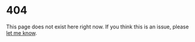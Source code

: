 # 404

This page does not exist here right now. If you think this is an issue, please [let me know](https://github.com/bodobraegger/bbo.do/issues/new?assignees=bodobraegger&labels=bug&template=bug_report.md&title=404%3A+).
